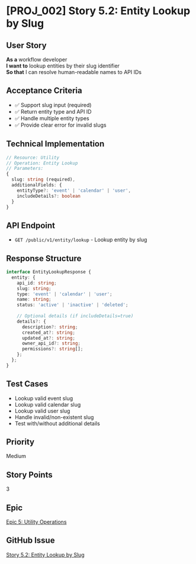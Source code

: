 # [PROJ_002] Story 5.2: Entity Lookup by Slug

## User Story
**As a** workflow developer  
**I want to** lookup entities by their slug identifier  
**So that** I can resolve human-readable names to API IDs

## Acceptance Criteria
- ✅ Support slug input (required)
- ✅ Return entity type and API ID
- ✅ Handle multiple entity types
- ✅ Provide clear error for invalid slugs

## Technical Implementation
```typescript
// Resource: Utility
// Operation: Entity Lookup
// Parameters:
{
  slug: string (required),
  additionalFields: {
    entityType?: 'event' | 'calendar' | 'user',
    includeDetails?: boolean
  }
}
```

## API Endpoint
- `GET /public/v1/entity/lookup` - Lookup entity by slug

## Response Structure
```typescript
interface EntityLookupResponse {
  entity: {
    api_id: string;
    slug: string;
    type: 'event' | 'calendar' | 'user';
    name: string;
    status: 'active' | 'inactive' | 'deleted';
    
    // Optional details (if includeDetails=true)
    details?: {
      description?: string;
      created_at?: string;
      updated_at?: string;
      owner_api_id?: string;
      permissions?: string[];
    };
  };
}
```

## Test Cases
- Lookup valid event slug
- Lookup valid calendar slug
- Lookup valid user slug
- Handle invalid/non-existent slug
- Test with/without additional details

## Priority
Medium

## Story Points
3

## Epic
[Epic 5: Utility Operations](./epic.md)

## GitHub Issue
[Story 5.2: Entity Lookup by Slug](https://github.com/cbnsndwch/n8n-nodes-luma/issues/44)
